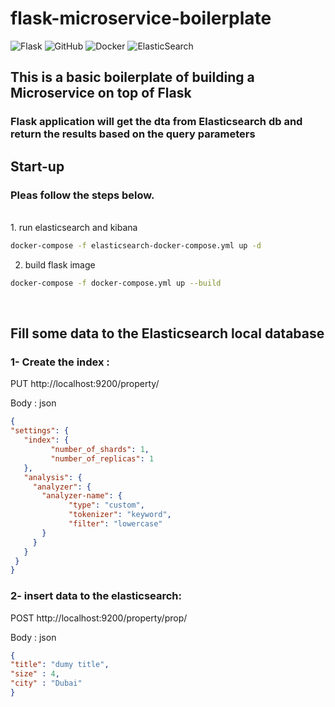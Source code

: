 # flask-microservice-boilerplate
![Flask](https://img.shields.io/badge/flask-%23000.svg?style=for-the-badge&logo=flask&logoColor=white)
![GitHub](https://img.shields.io/badge/github-%23121011.svg?style=for-the-badge&logo=github&logoColor=white)
![Docker](https://img.shields.io/badge/docker-%230db7ed.svg?style=for-the-badge&logo=docker&logoColor=white)
![ElasticSearch](https://img.shields.io/badge/-ElasticSearch-005571?style=for-the-badge&logo=elasticsearch)

## This is a basic boilerplate of building a Microservice on top of Flask
### Flask application will get the dta from Elasticsearch db and return the results based on the query parameters

## Start-up

### Pleas follow the steps below.

<br>
1. run elasticsearch and kibana 

```bash
docker-compose -f elasticsearch-docker-compose.yml up -d
```

2. build flask image

```bash
docker-compose -f docker-compose.yml up --build
```

<br>

## Fill some data to the Elasticsearch local database

### 1- Create the index :
PUT  http://localhost:9200/property/

Body : json
```json 
{
"settings": {
   "index": {
         "number_of_shards": 1,
         "number_of_replicas": 1
   },
   "analysis": {
     "analyzer": {
       "analyzer-name": {
             "type": "custom",
             "tokenizer": "keyword",
             "filter": "lowercase"
       }
     }
   }
 }  
}
```

### 2- insert data to the elasticsearch:
POST  http://localhost:9200/property/prop/

Body : json
```json 
{
"title": "dumy title",
"size" : 4,
"city" : "Dubai"
}
```


